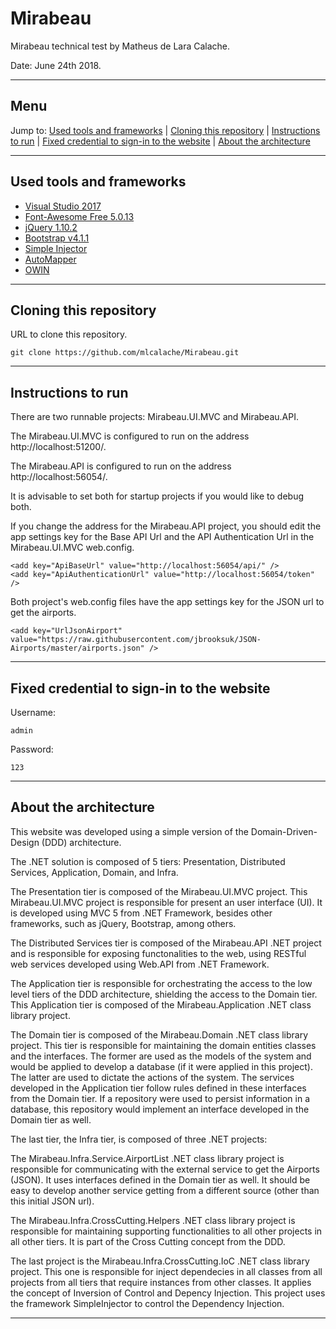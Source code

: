 # Mirabeau

Mirabeau technical test by Matheus de Lara Calache.

Date: June 24th 2018.

------

## Menu

Jump to:
  [Used tools and frameworks](#used-tools-and-frameworks) |
  [Cloning this repository](#cloning-this-repository) |
  [Instructions to run](#instructions-to-run) |
  [Fixed credential to sign-in to the website](#fixed-credential-to-sign-in-to-the-website) |
  [About the architecture](#about-the-architecture)
  
------

## Used tools and frameworks
- [Visual Studio 2017](https://visualstudio.microsoft.com/)
- [Font-Awesome Free 5.0.13](https://fontawesome.com/)
- [jQuery 1.10.2](https://jquery.com/)
- [Bootstrap v4.1.1](https://getbootstrap.com/)
- [Simple Injector](https://simpleinjector.org/)
- [AutoMapper](https://automapper.org/)
- [OWIN](owin.org/)

------

## Cloning this repository

URL to clone this repository.
```shell
git clone https://github.com/mlcalache/Mirabeau.git
```
-----

## Instructions to run

There are two runnable projects: Mirabeau.UI.MVC and Mirabeau.API.

The Mirabeau.UI.MVC is configured to run on the address http://localhost:51200/.

The Mirabeau.API is configured to run on the address http://localhost:56054/.

It is advisable to set both for startup projects if you would like to debug both.

If you change the address for the Mirabeau.API project, you should edit the app settings key for the Base API Url and the API Authentication Url in the Mirabeau.UI.MVC web.config.

```shell
<add key="ApiBaseUrl" value="http://localhost:56054/api/" />
<add key="ApiAuthenticationUrl" value="http://localhost:56054/token" />
```

Both project's web.config files have the app settings key for the JSON url to get the airports.

```shell
<add key="UrlJsonAirport" value="https://raw.githubusercontent.com/jbrooksuk/JSON-Airports/master/airports.json" />
```

-----

## Fixed credential to sign-in to the website

Username:
```shell
admin
```
Password:
```shell
123
```
-----

## About the architecture

This website was developed using a simple version of the Domain-Driven-Design (DDD) architecture.

The .NET solution is composed of 5 tiers: Presentation, Distributed Services, Application, Domain, and Infra.

The Presentation tier is composed of the Mirabeau.UI.MVC project. This Mirabeau.UI.MVC project is responsible for present an user interface (UI). It is developed using MVC 5 from .NET Framework, besides other frameworks, such as jQuery, Bootstrap, among others.

The Distributed Services tier is composed of the Mirabeau.API .NET project and is responsible for exposing functonalities to the web, using RESTful web services developed using Web.API from .NET Framework.

The Application tier is responsible for orchestrating the access to the low level tiers of the DDD architecture, shielding the access to the Domain tier. This Application tier is composed of the Mirabeau.Application .NET class library project.

The Domain tier is composed of the Mirabeau.Domain .NET class library project. This tier is responsible for maintaining the domain entities classes and the interfaces. The former are used as the models of the system and would be applied to develop a database (if it were applied in this project). The latter are used to dictate the actions of the system. The services developed in the Application tier follow rules defined in these interfaces from the Domain tier. If a repository were used to persist information in a database, this repository would implement an interface developed in the Domain tier as well.

The last tier, the Infra tier, is composed of three .NET projects:

The Mirabeau.Infra.Service.AirportList .NET class library project is responsible for communicating with the external service to get the Airports (JSON). It uses interfaces defined in the Domain tier as well. It should be easy to develop another service getting from a different source (other than this initial JSON url).

The Mirabeau.Infra.CrossCutting.Helpers .NET class library project is responsible for maintaining supporting functionalities to all other projects in all other tiers. It is part of the Cross Cutting concept from the DDD.

The last project is the Mirabeau.Infra.CrossCutting.IoC .NET class library project. This one is responsible for inject dependecies in all classes from all projects from all tiers that require instances from other classes. It applies the concept of Inversion of Control and Depency Injection. This project uses the framework SimpleInjector to control the Dependency Injection.


-----


